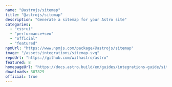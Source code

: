 ```yaml
---
name: "@astrojs/sitemap"
title: "@astrojs/sitemap"
description: "Generate a sitemap for your Astro site"
categories:
  - "css+ui"
  - "performance+seo"
  - "official"
  - "featured"
npmUrl: "https://www.npmjs.com/package/@astrojs/sitemap"
image: "/assets/integrations/sitemap.svg"
repoUrl: "https://github.com/withastro/astro"
featured: 8
homepageUrl: "https://docs.astro.build/en/guides/integrations-guide/sitemap/"
downloads: 307829
official: true
---
```


